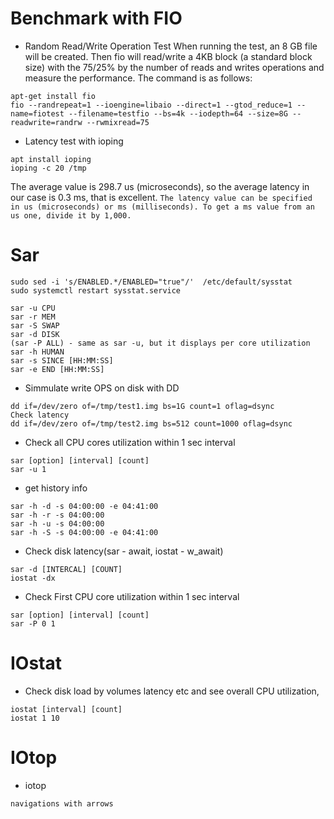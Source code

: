 # Benchmark with FIO
- Random Read/Write Operation Test
When running the test, an 8 GB file will be created. Then fio will read/write a 4KB block (a standard block size) with the 75/25% by the number of reads and writes operations and measure the performance. The command is as follows:
```
apt-get install fio
fio --randrepeat=1 --ioengine=libaio --direct=1 --gtod_reduce=1 --name=fiotest --filename=testfio --bs=4k --iodepth=64 --size=8G --readwrite=randrw --rwmixread=75
```

- Latency test with ioping
```
apt install ioping
ioping -c 20 /tmp
```
The average value is 298.7 us (microseconds), so the average latency in our case is 0.3 ms, that is excellent.
`The latency value can be specified in us (microseconds) or ms (milliseconds). To get a ms value from an us one, divide it by 1,000.`


# Sar
```
sudo sed -i 's/ENABLED.*/ENABLED="true"/'  /etc/default/sysstat
sudo systemctl restart sysstat.service
```
```
sar -u CPU
sar -r MEM
sar -S SWAP
sar -d DISK
(sar -P ALL) - same as sar -u, but it displays per core utilization
sar -h HUMAN
sar -s SINCE [HH:MM:SS]
sar -e END [HH:MM:SS]
```
- Simmulate write OPS on disk with DD
```
dd if=/dev/zero of=/tmp/test1.img bs=1G count=1 oflag=dsync
Check latency
dd if=/dev/zero of=/tmp/test2.img bs=512 count=1000 oflag=dsync
```


- Check all CPU cores utilization within 1 sec interval
```
sar [option] [interval] [count]
sar -u 1 
```

- get history info
```
sar -h -d -s 04:00:00 -e 04:41:00
sar -h -r -s 04:00:00 
sar -h -u -s 04:00:00 
sar -h -S -s 04:00:00 -e 04:41:00
```

- Check disk latency(sar - await, iostat - w_await)
```
sar -d [INTERCAL] [COUNT] 
iostat -dx
```
- Check First CPU core utilization within 1 sec interval
```
sar [option] [interval] [count]
sar -P 0 1 
```

# IOstat
- Check disk load by volumes latency etc and see overall CPU utilization,
```
iostat [interval] [count]
iostat 1 10
```

# IOtop
- iotop 
```
navigations with arrows 
```


